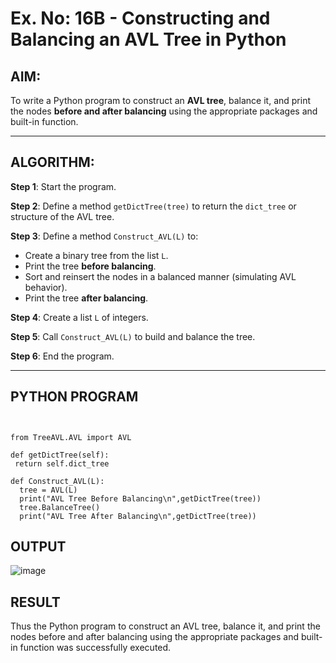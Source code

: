 # Ex. No: 16B - Constructing and Balancing an AVL Tree in Python

## AIM:
To write a Python program to construct an **AVL tree**, balance it, and print the nodes **before and after balancing** using the appropriate packages and built-in function.

---

## ALGORITHM:

**Step 1**: Start the program.

**Step 2**: Define a method `getDictTree(tree)` to return the `dict_tree` or structure of the AVL tree.

**Step 3**: Define a method `Construct_AVL(L)` to:
- Create a binary tree from the list `L`.
- Print the tree **before balancing**.
- Sort and reinsert the nodes in a balanced manner (simulating AVL behavior).
- Print the tree **after balancing**.

**Step 4**: Create a list `L` of integers.

**Step 5**: Call `Construct_AVL(L)` to build and balance the tree.

**Step 6**: End the program.

---

## PYTHON PROGRAM
```


from TreeAVL.AVL import AVL

def getDictTree(self):
 return self.dict_tree

def Construct_AVL(L):
  tree = AVL(L)
  print("AVL Tree Before Balancing\n",getDictTree(tree))
  tree.BalanceTree()
  print("AVL Tree After Balancing\n",getDictTree(tree))
```

## OUTPUT
![image](https://github.com/user-attachments/assets/e6db6369-9d22-4bc1-b996-e1e1f7dd4c4b)


## RESULT
Thus the Python program to construct an AVL tree, balance it, and print the nodes before and after balancing using the appropriate packages and built-in function was successfully executed.
